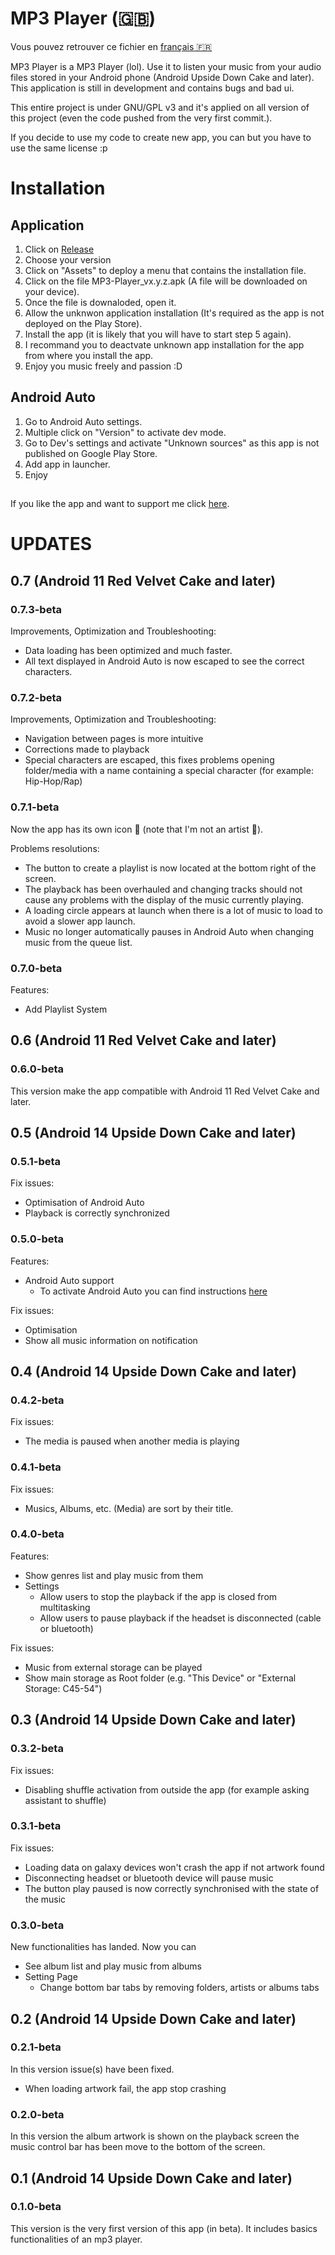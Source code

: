 # MP3 Player (🇬🇧)

Vous pouvez retrouver ce fichier en [français 🇫🇷](README.md)

MP3 Player is a MP3 Player (lol). Use it to listen your music from your audio files stored in your Android phone (Android Upside Down Cake and later).
This application is still in development and contains bugs and bad ui.

This entire project is under GNU/GPL v3 and it's applied on all version of this project (even the code pushed from the very first commit.).

If you decide to use my code to create new app, you can but you have to use the same license :p

# Installation

## Application

1) Click on [Release](https://github.com/antoinepirlot/MP3-Player/releases)
2) Choose your version
3) Click on "Assets" to deploy a menu that contains the installation file.
4) Click on the file MP3-Player_vx.y.z.apk (A file will be downloaded on your device).
5) Once the file is downaloded, open it.
6) Allow the unknwon application installation (It's required as the app is not deployed on the Play Store).
7) Install the app (it is likely that you will have to start step 5 again).
9) I recommand you to deactvate unknown app installation for the app from where you install the app.
10) Enjoy you music freely and passion :D

## Android Auto
    
1) Go to Android Auto settings.
2) Multiple click on "Version" to activate dev mode. 
3) Go to Dev's settings and activate "Unknown sources" as this app is not published on Google Play Store.
4) Add app in launcher.
5) Enjoy

##

If you like the app and want to support me click [here](https://tipeee.com/antoinepirlot).

# UPDATES

## 0.7 (Android 11 Red Velvet Cake and later)

### 0.7.3-beta

Improvements, Optimization and Troubleshooting:

* Data loading has been optimized and much faster.
* All text displayed in Android Auto is now escaped to see the correct characters.

### 0.7.2-beta

Improvements, Optimization and Troubleshooting:

* Navigation between pages is more intuitive
* Corrections made to playback
* Special characters are escaped, this fixes problems opening folder/media with a name containing a
  special character (for example: Hip-Hop/Rap)

### 0.7.1-beta

Now the app has its own icon 🤗 (note that I'm not an artist 🤭).

Problems resolutions:

* The button to create a playlist is now located at the bottom right of the screen.
* The playback has been overhauled and changing tracks should not cause any problems with the
  display of the music currently playing.
* A loading circle appears at launch when there is a lot of music to load to avoid a slower app
  launch.
* Music no longer automatically pauses in Android Auto when changing music from the queue list.

### 0.7.0-beta

Features:

* Add Playlist System

## 0.6 (Android 11 Red Velvet Cake and later)

### 0.6.0-beta

This version make the app compatible with Android 11 Red Velvet Cake and later.

## 0.5 (Android 14 Upside Down Cake and later)

### 0.5.1-beta

Fix issues:

* Optimisation of Android Auto
* Playback is correctly synchronized

### 0.5.0-beta

Features:

* Android Auto support
    * To activate Android Auto you can find instructions [here](#android-auto)

Fix issues:

* Optimisation
* Show all music information on notification

## 0.4 (Android 14 Upside Down Cake and later)

### 0.4.2-beta

Fix issues:

* The media is paused when another media is playing

### 0.4.1-beta

Fix issues:

* Musics, Albums, etc. (Media) are sort by their title.

### 0.4.0-beta

Features:

* Show genres list and play music from them
* Settings
  * Allow users to stop the playback if the app is closed from multitasking
  * Allow users to pause playback if the headset is disconnected (cable or bluetooth)

Fix issues:

* Music from external storage can be played
* Show main storage as Root folder (e.g. "This Device" or "External Storage: C45-54")

## 0.3 (Android 14 Upside Down Cake and later)

### 0.3.2-beta

Fix issues:

* Disabling shuffle activation from outside the app (for example asking assistant to shuffle)

### 0.3.1-beta

Fix issues:

* Loading data on galaxy devices won't crash the app if not artwork found
* Disconnecting headset or bluetooth device will pause music
* The button play paused is now correctly synchronised with the state of the music

### 0.3.0-beta

New functionalities has landed. Now you can

* See album list and play music from albums
* Setting Page
    * Change bottom bar tabs by removing folders, artists or albums tabs

## 0.2 (Android 14 Upside Down Cake and later)

### 0.2.1-beta

In this version issue(s) have been fixed.

* When loading artwork fail, the app stop crashing

### 0.2.0-beta

In this version the album artwork is shown on the playback screen the music control bar has been
move
to the bottom of the screen.

## 0.1 (Android 14 Upside Down Cake and later)

### 0.1.0-beta

This version is the very first version of this app (in beta).
It includes basics functionalities of an mp3 player.
